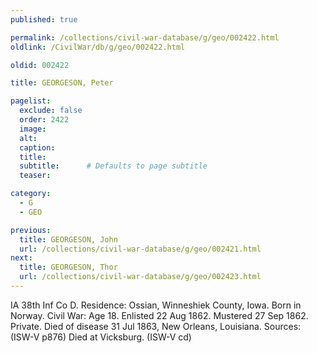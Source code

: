```yaml
---
published: true

permalink: /collections/civil-war-database/g/geo/002422.html
oldlink: /CivilWar/db/g/geo/002422.html

oldid: 002422

title: GEORGESON, Peter

pagelist:
  exclude: false
  order: 2422
  image: 
  alt:
  caption:
  title:
  subtitle:      # Defaults to page subtitle
  teaser:

category: 
  - G 
  - GEO

previous:
  title: GEORGESON, John
  url: /collections/civil-war-database/g/geo/002421.html  
next:
  title: GEORGESON, Thor
  url: /collections/civil-war-database/g/geo/002423.html   
---
```

IA 38th Inf Co D. Residence: Ossian, Winneshiek County, Iowa. Born in Norway. Civil War: Age 18. Enlisted 22 Aug 1862. Mustered 27 Sep 1862. Private. Died of disease 31 Jul 1863, New Orleans, Louisiana. Sources: (ISW-V p876) Died at Vicksburg. (ISW-V cd)